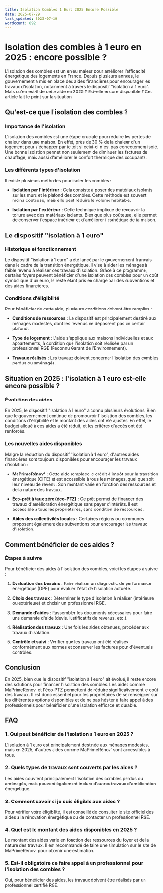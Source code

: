 ```yaml
---
title: Isolation Combles 1 Euro 2025 Encore Possible
date: 2025-07-29
last_updated: 2025-07-29
wordcount: 892
---
```


# Isolation des combles à 1 euro en 2025 : encore possible ?

L'isolation des combles est un enjeu majeur pour améliorer l'efficacité énergétique des logements en France. Depuis plusieurs années, le gouvernement a mis en place des aides financières pour encourager les travaux d'isolation, notamment à travers le dispositif "isolation à 1 euro". Mais qu'en est-il de cette aide en 2025 ? Est-elle encore disponible ? Cet article fait le point sur la situation.

## Qu'est-ce que l'isolation des combles ?

### Importance de l'isolation

L'isolation des combles est une étape cruciale pour réduire les pertes de chaleur dans une maison. En effet, près de 30 % de la chaleur d'un logement peut s'échapper par le toit si celui-ci n'est pas correctement isolé. Une bonne isolation permet non seulement de diminuer les factures de chauffage, mais aussi d'améliorer le confort thermique des occupants.

### Les différents types d'isolation

Il existe plusieurs méthodes pour isoler les combles :

- **Isolation par l'intérieur** : Cela consiste à poser des matériaux isolants sur les murs et le plafond des combles. Cette méthode est souvent moins coûteuse, mais elle peut réduire le volume habitable.
  
- **Isolation par l'extérieur** : Cette technique implique de recouvrir la toiture avec des matériaux isolants. Bien que plus coûteuse, elle permet de conserver l'espace intérieur et d'améliorer l'esthétique de la maison.

## Le dispositif "isolation à 1 euro"

### Historique et fonctionnement

Le dispositif "isolation à 1 euro" a été lancé par le gouvernement français dans le cadre de la transition énergétique. Il vise à aider les ménages à faible revenu à réaliser des travaux d'isolation. Grâce à ce programme, certains foyers peuvent bénéficier d'une isolation des combles pour un coût symbolique d'un euro, le reste étant pris en charge par des subventions et des aides financières.

### Conditions d'éligibilité

Pour bénéficier de cette aide, plusieurs conditions doivent être remplies :

- **Conditions de ressources** : Le dispositif est principalement destiné aux ménages modestes, dont les revenus ne dépassent pas un certain plafond.
  
- **Type de logement** : L'aide s'applique aux maisons individuelles et aux appartements, à condition que l'isolation soit réalisée par un professionnel RGE (Reconnu Garant de l’Environnement).

- **Travaux réalisés** : Les travaux doivent concerner l'isolation des combles perdus ou aménagés.

## Situation en 2025 : l'isolation à 1 euro est-elle encore possible ?

### Évolution des aides

En 2025, le dispositif "isolation à 1 euro" a connu plusieurs évolutions. Bien que le gouvernement continue de promouvoir l'isolation des combles, les conditions d'éligibilité et le montant des aides ont été ajustés. En effet, le budget alloué à ces aides a été réduit, et les critères d'accès ont été renforcés.

### Les nouvelles aides disponibles

Malgré la réduction du dispositif "isolation à 1 euro", d'autres aides financières sont toujours disponibles pour encourager les travaux d'isolation :

- **MaPrimeRénov'** : Cette aide remplace le crédit d'impôt pour la transition énergétique (CITE) et est accessible à tous les ménages, quel que soit leur niveau de revenu. Son montant varie en fonction des ressources et de la nature des travaux.

- **Éco-prêt à taux zéro (éco-PTZ)** : Ce prêt permet de financer des travaux d'amélioration énergétique sans payer d'intérêts. Il est accessible à tous les propriétaires, sans condition de ressources.

- **Aides des collectivités locales** : Certaines régions ou communes proposent également des subventions pour encourager les travaux d'isolation.

## Comment bénéficier de ces aides ?

### Étapes à suivre

Pour bénéficier des aides à l'isolation des combles, voici les étapes à suivre :

1. **Évaluation des besoins** : Faire réaliser un diagnostic de performance énergétique (DPE) pour évaluer l'état de l'isolation actuelle.

2. **Choix des travaux** : Déterminer le type d'isolation à réaliser (intérieure ou extérieure) et choisir un professionnel RGE.

3. **Demande d'aides** : Rassembler les documents nécessaires pour faire une demande d'aide (devis, justificatifs de revenus, etc.).

4. **Réalisation des travaux** : Une fois les aides obtenues, procéder aux travaux d'isolation.

5. **Contrôle et suivi** : Vérifier que les travaux ont été réalisés conformément aux normes et conserver les factures pour d'éventuels contrôles.

## Conclusion

En 2025, bien que le dispositif "isolation à 1 euro" ait évolué, il reste encore des solutions pour financer l'isolation des combles. Les aides comme MaPrimeRénov' et l'éco-PTZ permettent de réduire significativement le coût des travaux. Il est donc essentiel pour les propriétaires de se renseigner sur les différentes options disponibles et de ne pas hésiter à faire appel à des professionnels pour bénéficier d'une isolation efficace et durable.

## FAQ

### 1. Qui peut bénéficier de l'isolation à 1 euro en 2025 ?

L'isolation à 1 euro est principalement destinée aux ménages modestes, mais en 2025, d'autres aides comme MaPrimeRénov' sont accessibles à tous.

### 2. Quels types de travaux sont couverts par les aides ?

Les aides couvrent principalement l'isolation des combles perdus ou aménagés, mais peuvent également inclure d'autres travaux d'amélioration énergétique.

### 3. Comment savoir si je suis éligible aux aides ?

Pour vérifier votre éligibilité, il est conseillé de consulter le site officiel des aides à la rénovation énergétique ou de contacter un professionnel RGE.

### 4. Quel est le montant des aides disponibles en 2025 ?

Le montant des aides varie en fonction des ressources du foyer et de la nature des travaux. Il est recommandé de faire une simulation sur le site de MaPrimeRénov' pour obtenir une estimation.

### 5. Est-il obligatoire de faire appel à un professionnel pour l'isolation des combles ?

Oui, pour bénéficier des aides, les travaux doivent être réalisés par un professionnel certifié RGE.